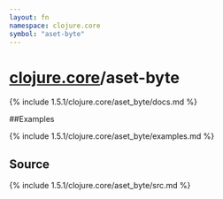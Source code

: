 ```yaml
---
layout: fn
namespace: clojure.core
symbol: "aset-byte"
---
```


# [clojure.core](../)/aset-byte

{% include 1.5.1/clojure.core/aset_byte/docs.md %}

##Examples

{% include 1.5.1/clojure.core/aset_byte/examples.md %}
## Source
{% include 1.5.1/clojure.core/aset_byte/src.md %}

